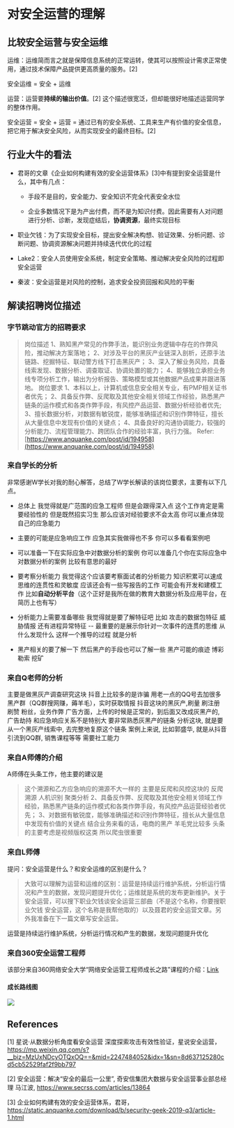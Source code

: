 # 对安全运营的理解

## 比较安全运营与安全运维

运维：运维简而言之就是保障信息系统的正常运转，使其可以按照设计需求正常使用，通过技术保障产品提供更高质量的服务。[2]

安全运维 = 安全 + 运维

运营：运营要**持续的输出价值**。[2] 这个描述很宽泛，但却能很好地描述运营同学的整体作用。

安全运营 = 安全 + 运营 = 通过已有的安全系统、工具来生产有价值的安全信息，把它用于解决安全风险，从而实现安全的最终目标。[2]



## 行业大牛的看法

-   君哥的文章《企业如何构建有效的安全运营体系》[3]中有提到安全运营是什么，其中有几点：

    -   手段不是目的，安全能力、安全知识不完全代表安全水位

    -   企业多数情况下是为产出付费，而不是为知识付费。因此需要有人对问题进行分析、诊断，发现症结后，**协调资源**，最终实现目标


-   职业欠钱：为了实现安全目标，提出安全解决构想、验证效果、分析问题、诊断问题、协调资源解决问题并持续迭代优化的过程
-   Lake2：安全人员使用安全系统，制定安全策略、推动解决安全风险的过程即安全运营
-   秦波：安全运营是对风险的控制，追求安全投资回报和风险的平衡



## 解读招聘岗位描述

### 字节跳动官方的招聘要求

> 岗位描述
> 1、熟知黑产常见的作弊手法，能识别业务逻辑中存在的作弊风险，推动解决方案落地；
> 2、对涉及平台的黑灰产业链深入剖析，还原手法链路、挖掘特征、联动警方线下打击黑灰产；
> 3、深入了解业务风险，具备线索发现、数据分析、调查取证、协调处置的能力；
> 4、能够独立承担业务线专项分析工作，输出为分析报告、策略模型或其他数据产品成果并跟进落地。
> 岗位要求
> 1、本科以上，计算机或信息安全相关专业，有PMP相关证书者优先；
> 2、具备反作弊、反爬取及其他安全相关领域工作经验，熟悉黑产链条的运作模式和各类作弊手段，有风控产品运营、数据分析经验者优先;
> 3、擅长数据分析，对数据有敏锐度，能够准确描述和识别作弊特征，擅长从大量信息中发现有价值的关键点；
> 4、具备良好的沟通协调能力，较强的分析能力、流程管理能力、跨团队合作的经验丰富，执行力强。
> Refer: [https://www.anquanke.com/post/id/194958](https://www.anquanke.com/post/id/194958)

### 来自学长的分析
非常感谢W学长对我的耐心解答，总结了W学长解读的该岗位要求，主要有以下几点。

- 总体上
我觉得就是广范围的应急工程师
但是会跟得深入点
这个工作肯定是需要经验性的
但是既然招实习生
那么应该对经验要求不会太高
你可以重点体现自己的应急能力

- 主要的可能是应急响应工作
应急其实我做得也不多
你可以多看看案例吧

- 可以准备一下在实际应急中对数据分析的案例
你可以准备几个你在实际应急中对数据分析的案例
比较有意思的最好

- 要考察分析能力
我觉得这个应该要考察面试者的分析能力
知识积累可以速成
思维的连贯性和灵敏度
应该还会有一些写报告的工作
可能会有开发和建模工作
比如**自动分析平台**（这个正好是我所在做的教育大数据分析及应用平台，在简历上也有写）

- 分析能力上需要准备哪些
我觉得就是要了解特征吧
比如 攻击的数据包特征
威胁情报
还有进程异常特征
--
最重要的是展示你针对一次事件的连贯的思维
从什么发现什么
这样一个推导的过程 就是分析

- 黑产相关的要了解一下
然后黑产的手段也可以了解一些
黑产可能的痕迹
博彩
勒索
挖矿

### 来自Q老师的分析
主要是做黑灰产调查研究这块
抖音上比较多的是诈骗
用老一点的QQ号去加很多黑产群（QQ群搜网赚，薅羊毛），实时获取情报
抖音这块的黑灰产,刷量 刷注册 刷赞 粉丝，业务作弊
广告方面，上传的时候是正常的，到后面又改成灰黑产的, 广告劫持
和应急响应关系不是特别大
要非常熟悉灰黑产的链条
分析这块, 就是要从一个黑灰产线索中, 去完整地复原这个链条
案例上来说, 比如郭盛华, 就是从抖音引流到QQ群, 销售课程等等
需要社工能力
### 来自A师傅的介绍
A师傅在头条工作，他主要的建议是
> 这个溯源和乙方应急响应的溯源不大一样的
> 主要是反爬和风控这块的
> 反爬溯源
> 人机识别
> 聚类分析
> 2、具备反作弊、反爬取及其他安全相关领域工作经验，熟悉黑产链条的运作模式和各类作弊手段，有风控产品运营经验者优先；
> 3、对数据有敏锐度，能够准确描述和识别作弊特征，擅长从大量信息中发现有价值的关键点
> 结合业务来看的话，电商的黑产
> 羊毛党比较多
> 头条的主要考虑是视频版权这类
> 所以爬虫很重要



### 来自L师傅

提问：安全运营是什么？和安全运维的区别是什么？

> 大致可以理解为运营和运维的区别：运营是持续运行维护系统，分析运行情况和产生的数据，发现问题提升优化；运维就是系统的发布更新维护。关于安全运营，可以搜下职业欠钱谈安全运营三部曲（不是这个名称，你要搜职业欠钱 安全运营，这个名称是我帮他取的）以及聂君的安全运营文章。另外我准备在下一篇文章写安全运营。

运营是持续运行维护系统，分析运行情况和产生的数据，发现问题提升优化



### 来自360安全运营工程师

该部分来自360网络安全大学“网络安全运营工程师成长之路”课程的介绍：[Link](https://www.bilibili.com/video/av37395414)
#### 成长路线图
![](https://image-host-toky.oss-cn-shanghai.aliyuncs.com/20200321185451.png)





## References
[1] 星说·从数据分析角度看安全运营 深度探索攻击有效性验证，星说安全运营，https://mp.weixin.qq.com/s?__biz=MzUxNDcyOTQxOQ==&mid=2247484052&idx=1&sn=8d637125280cd5cb52529faf2f9bb797

[2] 安全运营：解决“安全的最后一公里”,  奇安信集团大数据与安全运营事业部总经理 马江波, https://www.secrss.com/articles/13864

\[3] 企业如何构建有效的安全运营体系，君哥，https://static.anquanke.com/download/b/security-geek-2019-q3/article-1.html